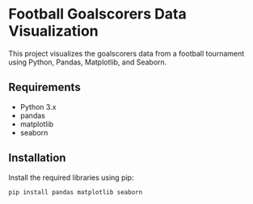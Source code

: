 # Football Goalscorers Data Visualization

This project visualizes the goalscorers data from a football tournament using Python, Pandas, Matplotlib, and Seaborn.

## Requirements

- Python 3.x
- pandas
- matplotlib
- seaborn

## Installation

Install the required libraries using pip:

```bash
pip install pandas matplotlib seaborn
